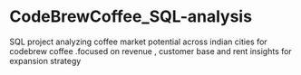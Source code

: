 # CodeBrewCoffee_SQL-analysis
SQL project analyzing coffee market potential across indian cities for codebrew coffee .focused on revenue , customer base  and rent insights for expansion strategy
